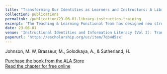 ```yaml
---
title: "Transforming Our Identities as Learners and Instructors: A Library Instruction Training Program"
collection: publications
permalink: /publication/23-06-01-library-instruction-training
excerpt: 'The Teaching & Learning Functional Team has designed new structures and an in-depth curriculum to prepare student research assistants for teaching roles.'
date: 23-06-01
venue: 'Instructional Identities and Information Literacy (Vol 2): Transforming Our Programs, Institutions, and Profession'
paperurl: 'https://escholarship.org/uc/item/7qb4d5zx'
--- 
```

Johnson, M. W, Brasseur, M., Solodkaya, A., & Sutherland, H.

[Purchase the book from the ALA Store](https://www.alastore.ala.org/content/instructional-identities-and-information-literacy-3-volume-set)  
[Read the chapter for free online](https://escholarship.org/uc/item/7qb4d5zx)
